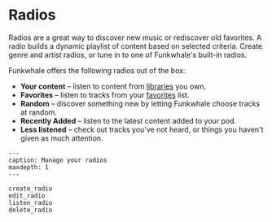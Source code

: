 # Radios

Radios are a great way to discover new music or rediscover old favorites. A radio builds a dynamic playlist of content based on selected criteria. Create genre and artist radios, or tune in to one of Funkwhale's built-in radios.

Funkwhale offers the following radios out of the box:

- __Your content__ – listen to content from [libraries](../libraries/index.md) you own.
- __Favorites__ – listen to tracks from your [favorites](../favorites/index.md) list.
- __Random__ – discover something new by letting Funkwhale choose tracks at random.
- __Recently Added__ – listen to the latest content added to your pod.
- __Less listened__ – check out tracks you've not heard, or things you haven't given as much attention.

```{toctree}
---
caption: Manage your radios
maxdepth: 1
---

create_radio
edit_radio
listen_radio
delete_radio

```
